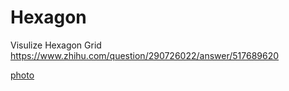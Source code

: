# Hexagon
Visulize Hexagon Grid
https://www.zhihu.com/question/290726022/answer/517689620

[photo](https://photos.app.goo.gl/Yj8tY7FoHVnSP5bw5)
